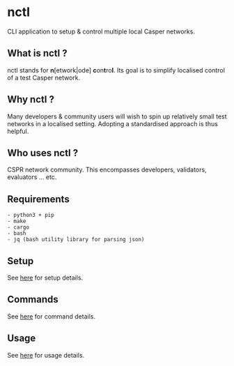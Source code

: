 nctl
===============

CLI application to setup & control multiple local Casper networks.

What is nctl ?
--------------------------------------

nctl stands for **n**[etwork|ode] **c**on**t**ro**l**.  Its goal is to simplify localised control of a test Casper network.

Why nctl ?
--------------------------------------

Many developers & community users will wish to spin up relatively small test networks in a localised setting.  Adopting a standardised approach is thus helpful.

Who uses nctl ?
--------------------------------------

CSPR network community.  This encompasses developers, validators, evaluators ... etc.

Requirements
--------------------------------------

    - python3 + pip
    - make
    - cargo
    - bash
    - jq (bash utility library for parsing json)

Setup
--------------------------------------

See [here](docs/setup.md) for setup details.

Commands
--------------------------------------

See [here](docs/commands.md) for command details.

Usage
--------------------------------------

See [here](docs/usage.md) for usage details.
